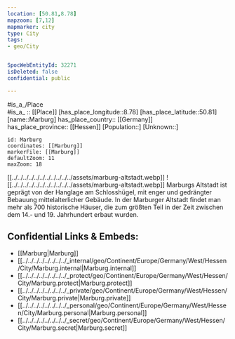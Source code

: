 ```yaml
---
location: [50.81,8.78] 
mapzoom: [7,12] 
mapmarker: city 
type: City
tags:
- geo/City


SpocWebEntityId: 32271
isDeleted: false
confidential: public

---
```

#is_a_/Place  
#is_a_ :: [[Place]] 
[has_place_longitude::8.78] 
[has_place_latitude::50.81] 
[name::Marburg] 
has_place_country:: [[Germany]]  
has_place_province:: [[Hessen]] 
[Population::] 
[Unknown::] 


```leaflet
id: Marburg
coordinates: [[Marburg]] 
markerFile: [[Marburg]] 
defaultZoom: 11 
maxZoom: 18
```


[[../../../../../../../../../../../assets/marburg-altstadt.webp]]
![[../../../../../../../../../../../assets/marburg-altstadt.webp]]
Marburgs Altstadt ist geprägt von der Hanglage am Schlosshügel, 
mit enger und gedrängter Bebauung mittelalterlicher Gebäude. 
In der Marburger Altstadt findet man mehr als 700 historische Häuser, 
die zum größten Teil in der Zeit zwischen dem 14.- und 19. Jahrhundert erbaut wurden.

## Confidential Links & Embeds: 
- [[Marburg|Marburg]]  
- [[../../../../../../../../_internal/geo/Continent/Europe/Germany/West/Hessen/City/Marburg.internal|Marburg.internal]] 
- [[../../../../../../../../_protect/geo/Continent/Europe/Germany/West/Hessen/City/Marburg.protect|Marburg.protect]] 
- [[../../../../../../../../_private/geo/Continent/Europe/Germany/West/Hessen/City/Marburg.private|Marburg.private]] 
- [[../../../../../../../../_personal/geo/Continent/Europe/Germany/West/Hessen/City/Marburg.personal|Marburg.personal]] 
- [[../../../../../../../../_secret/geo/Continent/Europe/Germany/West/Hessen/City/Marburg.secret|Marburg.secret]] 

